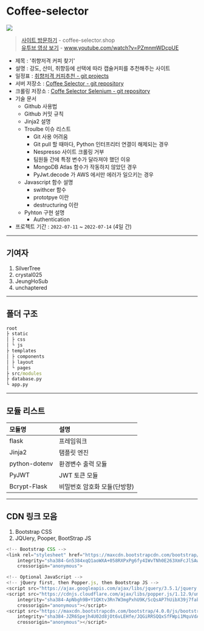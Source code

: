 # Coffee-selector

![](../preview.jpeg)

> [사이트 방문하기](http://coffe-selector.shop/) - coffee-selector.shop <br>
> [유투브 영상 보기](https://youtu.be/PZmnmWDcpUE) - www.youtube.com/watch?v=PZmnmWDcpUE

- 제목 : '취향저격 커피 찾기'
- 설명 : 강도, 산미, 취향등에 선택에 따라 캡슐커피를 추천해주는 사이트
- 일정표 : [취향저격 커피추천 - git projects](https://github.com/users/unchaptered/projects/5)
- 서버 저장소 : [Coffee Selector - git repository](https://github.com/unchaptered/coffee-selector)
- 크롤링 저장소 : [Coffe Selector Selenium - git repository](https://github.com/unchaptered/coffee-selector-selenium)
- 기술 문서
    - Github 사용법
    - Github 커밋 규칙
    - Jinja2 설명
    - Troulbe 이슈 리스트
        - Git 사용 어려움
        - Git pull 할 때마다, Python 인터프리터 연결이 해제되는 경우
        - Nespresso 사이트 크롤링 거부
        - 팀원들 간에 특정 변수가 달라져야 했던 이유
        - MongoDB Atlas 함수가 작동하지 않았던 경우
        - PyJwt.decode 가 AWS 에서만 에러가 일으키는 경우
    - Javascript 함수 설명
        - swithcer 함수
        - prototpye 이란
        - destructuring 이란
    - Pyhton 구현 설명
        - Authentication
- 프로젝트 기간 : `2022-07-11` ~ `2022-07-14` (4일 간)

<hr>

## 기여자

1. SilverTree 
2. crystal025 
3. JeungHoSub 
4. unchaptered

<hr>

## 폴더 구조

```cmd
root
├ static
│ ├ css
│ └ js
├ templates
│ ├ components
│ ├ layout
│ └ pages
├ src/modules
├ database.py
└ app.py
```

<hr>

## 모듈 리스트

| 모듈명 | 설명 |
| :----- | :--- |
| flask | 프레임워크 |
| Jinja2 | 탬플릿 엔진 |
| python-dotenv | 환경변수 출력 모듈 |
| PyJWT | JWT 토큰 모듈 |
| Bcrypt-Flask | 비밀번호 암호화 모듈(단방향) |

<hr>

## CDN 링크 모음

1. Bootstrap CSS
2. JQUery, Pooper, BootStrap JS

```javascript
<!-- Bootstrap CSS -->
<link rel="stylesheet" href="https://maxcdn.bootstrapcdn.com/bootstrap/4.0.0/css/bootstrap.min.css"
    integrity="sha384-Gn5384xqQ1aoWXA+058RXPxPg6fy4IWvTNh0E263XmFcJlSAwiGgFAW/dAiS6JXm"
    crossorigin="anonymous">

<!-- Optional JavaScript -->
<!-- jQuery first, then Popper.js, then Bootstrap JS -->
<script src="https://ajax.googleapis.com/ajax/libs/jquery/3.5.1/jquery.min.js"></script>
<script src="https://cdnjs.cloudflare.com/ajax/libs/popper.js/1.12.9/umd/popper.min.js"
    integrity="sha384-ApNbgh9B+Y1QKtv3Rn7W3mgPxhU9K/ScQsAP7hUibX39j7fakFPskvXusvfa0b4Q"
    crossorigin="anonymous"></script>
<script src="https://maxcdn.bootstrapcdn.com/bootstrap/4.0.0/js/bootstrap.min.js"
    integrity="sha384-JZR6Spejh4U02d8jOt6vLEHfe/JQGiRRSQQxSfFWpi1MquVdAyjUar5+76PVCmYl"
    crossorigin="anonymous"></script>
```
